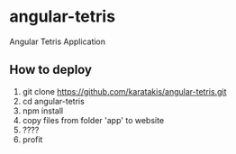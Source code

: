# angular-tetris
Angular Tetris Application

## How to deploy
1. git clone https://github.com/karatakis/angular-tetris.git
2. cd angular-tetris
3. npm install
4. copy files from folder 'app' to website
5. ????
6. profit